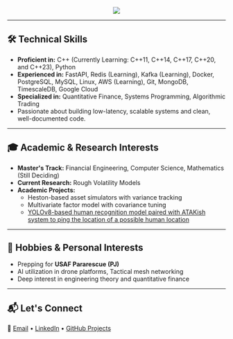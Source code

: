 <p align="center">
  <a href="https://skillicons.dev">
    <img src="https://skillicons.dev/icons?i=cpp,python,docker,fastapi,redis,kafka,postgres,mysql,linux,git,matlab" />
  </a>
</p>

---

## 🛠️ Technical Skills

- **Proficient in:** C++ (Currently Learning: C++11, C++14, C++17, C++20, and C++23), Python
- **Experienced in:** FastAPI, Redis (Learning), Kafka (Learning), Docker, PostgreSQL, MySQL, Linux, AWS (Learning), Git, MongoDB, TimescaleDB, Google Cloud
- **Specialized in:** Quantitative Finance, Systems Programming, Algorithmic Trading  
- Passionate about building low-latency, scalable systems and clean, well-documented code.

---

## 🎓 Academic & Research Interests

- **Master's Track:** Financial Engineering, Computer Science, Mathematics (Still Deciding)  
- **Current Research:** Rough Volatility Models
- **Academic Projects:**  
  - Heston-based asset simulators with variance tracking  
  - Multivariate factor model with covariance tuning
  - [YOLOv8-based human recognition model paired with ATAKish system to ping the location of a possible human location](https://www.fau.edu/engineering/senior-design/projects/spring2025/intelligent-autonomous-drone-aid-delivery-system-minimal-human-intervention/)

---

## 🎯 Hobbies & Personal Interests

- Prepping for **USAF Pararescue (PJ)**
- AI utilization in drone platforms, Tactical mesh networking  
- Deep interest in engineering theory and quantitative finance

---

## 📬 Let's Connect

📧 [Email](mailto:kennnguyendev@gmail.com) • [LinkedIn](https://www.linkedin.com/in/kennethnguyen2025/) • [GitHub Projects](https://github.com/KennNguyen)
